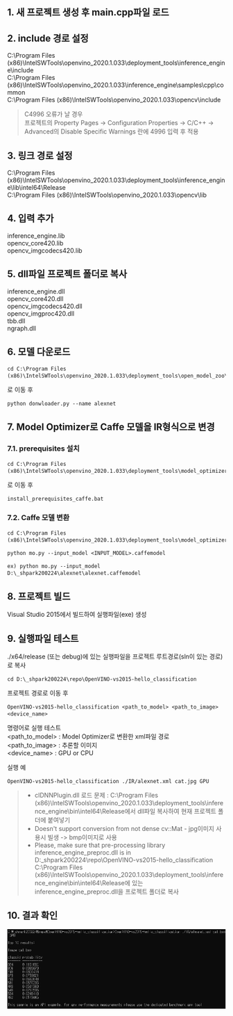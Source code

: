 ## 1. 새 프로젝트 생성 후 main.cpp파일 로드
## 2. include 경로 설정
C:\Program Files (x86)\IntelSWTools\openvino_2020.1.033\deployment_tools\inference_engine\include<br/>
C:\Program Files (x86)\IntelSWTools\openvino_2020.1.033\inference_engine\samples\cpp\common<br/>
C:\Program Files (x86)\IntelSWTools\openvino_2020.1.033\opencv\include<br/>

> C4996 오류가 날 경우<br/>
프로젝트의 Property Pages -> Configuration Properties -> C/C++ -> Advanced의 Disable Specific Warnings 란에 4996 입력 후 적용

## 3. 링크 경로 설정
C:\Program Files (x86)\IntelSWTools\openvino_2020.1.033\deployment_tools\inference_engine\lib\intel64\Release<br/>
C:\Program Files (x86)\IntelSWTools\openvino_2020.1.033\opencv\lib<br/>

## 4. 입력 추가
inference_engine.lib<br/>
opencv_core420.lib<br/>
opencv_imgcodecs420.lib<br/>

## 5. dll파일 프로젝트 폴더로 복사
inference_engine.dll<br/>
opencv_core420.dll<br/>
opencv_imgcodecs420.dll<br/>
opencv_imgproc420.dll<br/>
tbb.dll<br/>
ngraph.dll<br/>

## 6. 모델 다운로드
```
cd C:\Program Files (x86)\IntelSWTools\openvino_2020.1.033\deployment_tools\open_model_zoo\tools\downloader
```
로 이동 후
```
python donwloader.py --name alexnet
```

## 7. Model Optimizer로 Caffe 모델을 IR형식으로 변경

### 7.1. prerequisites 설치
```
cd C:\Program Files (x86)\IntelSWTools\openvino_2020.1.033\deployment_tools\model_optimizer\install_prerequisites
```
로 이동 후
```
install_prerequisites_caffe.bat
```

### 7.2. Caffe 모델 변환
```
cd C:\Program Files (x86)\IntelSWTools\openvino_2020.1.033\deployment_tools\model_optimizer
```

```
python mo.py --input_model <INPUT_MODEL>.caffemodel
```
```
ex) python mo.py --input_model D:\_shpark200224\alexnet\alexnet.caffemodel
```

## 8. 프로젝트 빌드
Visual Studio 2015에서 빌드하여 실행파일(exe) 생성

## 9. 실행파일 테스트
./x64/release (또는 debug)에 있는 실행파일을 프로젝트 루트경로(sln이 있는 경로)로 복사
```
cd D:\_shpark200224\repo\OpenVINO-vs2015-hello_classification
```
프로젝트 경로로 이동 후
```
OpenVINO-vs2015-hello_classification <path_to_model> <path_to_image> <device_name>
```
명령어로 실행 테스트<br/>
<path_to_model> : Model Optimizer로 변환한 xml파일 경로<br/>
<path_to_image> : 추론할 이미지<br/>
<device_name> : GPU or CPU<br/>

실행 예<br/>
```
OpenVINO-vs2015-hello_classification ./IR/alexnet.xml cat.jpg GPU
```


> * clDNNPlugin.dll 로드 문제 : C:\Program Files (x86)\IntelSWTools\openvino_2020.1.033\deployment_tools\inference_engine\bin\intel64\Release에서 dll파일 복사하여 현재 프로젝트 폴더에 붙여넣기
> * Doesn't support conversion from not dense cv::Mat - jpg이미지 사용시 빌생 -> bmp이미지로 사용
> * Please, make sure that pre-processing library inference_engine_preproc.dll is in D:\_shpark200224\repo\OpenVINO-vs2015-hello_classification
C:\Program Files (x86)\IntelSWTools\openvino_2020.1.033\deployment_tools\inference_engine\bin\intel64\Release에 있는 inference_engine_preproc.dll을 프로젝트 폴더로 복사

## 10. 결과 확인
<img src="/doc/result.png" title="result" alt="result"></img><br/>
